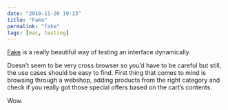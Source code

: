 ```yaml
---
date: "2010-11-20 19:13"
title: "Fake"
permalink: "fake"
tags: [mac, testing]
---
```


<a href="http://fakeapp.com">Fake</a> is a really beautiful way of testing an interface dynamically.

Doesn’t seem to be very cross browser so you’d have to be careful but still, the use cases should be easy to find. First thing that comes to mind is browsing through a webshop, adding products from the right category and check if you really got those special offers based on the cart’s contents.

Wow.

